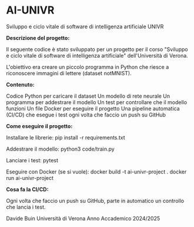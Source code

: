 # AI-UNIVR
Sviluppo e ciclo vitale di software di intelligenza artificiale UNIVR

**Descrizione del progetto:**

Il seguente codice è stato sviluppato per un progetto per il corso "Sviluppo e ciclo vitale di software di intelligenza artificiale" dell'Università di Verona.

L'obiettivo era creare un piccolo programma in Python che riesce a riconoscere immagini di lettere (dataset notMNIST).

**Contenuto:**

Codice Python per caricare il dataset
Un modello  di rete neurale
Un programma per addestrare il modello
Un test per controllare che il modello funzioni
Un file Docker per eseguire il progetto
Una pipeline automatica (CI/CD) che esegue i test ogni volta che faccio un push su GitHub

**Come eseguire il progetto:**

Installare le librerie:
pip install -r requirements.txt

Addestrare il modello:
python3 code/train.py

Lanciare i test:
pytest

Eseguire con Docker (se si vuole):
docker build -t ai-univr-project .
docker run ai-univr-project

**Cosa fa la CI/CD:**

Ogni volta che faccio un push su GitHub, parte in automatico un controllo che lancia i test.


Davide Buin
Università di Verona
Anno Accademico 2024/2025